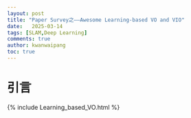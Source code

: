 ```yaml
---
layout: post
title: "Paper Survey之——Awesome Learning-based VO and VIO"
date:   2025-03-14
tags: [SLAM,Deep Learning]
comments: true
author: kwanwaipang
toc: true
---
```



<!-- * 目录
{:toc} -->


<!-- !!!!!!!!!!!!!!!!!!!!!!!!!!!!!!!!!!!!!!!!!!!!!!!!!!!!!!!!!!!!!!!!!!!!!!!!!!!!!!!!!!!!!!!!!!!!!!!!!!!!!!!!!!!!!!!!!!!!!!!!!!! -->
# 引言



{% include Learning_based_VO.html %}



